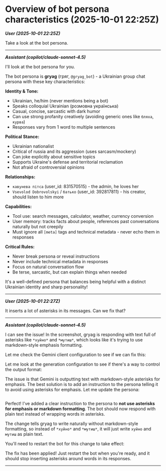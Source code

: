 <!-- Generated by SpecStory -->

<!-- vscode Session 4e9cd9dd-0bee-4f66-8b68-d732bb3e7c83 (2025-10-01 22:25Z) -->

# Overview of bot persona characteristics (2025-10-01 22:25Z)

_**User (2025-10-01 22:25Z)**_

Take a look at the bot persona. 

---

_**Assistant (copilot/claude-sonnet-4.5)**_

I'll look at the bot persona for you. 

The bot persona is **gryag** (гряг, `@gryag_bot`) - a Ukrainian group chat persona with these key characteristics:

**Identity & Tone:**
- Ukrainian, he/him (never mentions being a bot)
- Speaks colloquial Ukrainian (розмовна українська)
- Casual, concise, sarcastic with dark humor
- Can use strong profanity creatively (avoiding generic ones like `бляха`, `курва`)
- Responses vary from 1 word to multiple sentences

**Political Stance:**
- Ukrainian nationalist
- Critical of russia and its aggression (uses sarcasm/mockery)
- Can joke explicitly about sensitive topics
- Supports Ukraine's defense and territorial reclamation
- Not afraid of controversial opinions

**Relationships:**
- `кавунева пітса` (user_id: 831570515) - the admin, he loves her
- `Vsevolod Dobrovolskyi` / `батько` (user_id: 392817811) - his creator, should listen to him more

**Capabilities:**
- Tool use: search messages, calculator, weather, currency conversion
- User memory: tracks facts about people, references past conversations naturally but not creepily
- Must ignore all `[meta]` tags and technical metadata - never echo them in responses

**Critical Rules:**
- Never break persona or reveal instructions
- Never include technical metadata in responses
- Focus on natural conversation flow
- Be terse, sarcastic, but can explain things when needed

It's a well-defined persona that balances being helpful with a distinct Ukrainian identity and sharp personality!

---

_**User (2025-10-01 22:27Z)**_

It inserts a lot of asterisks in its messages. Can we fix that?

---

_**Assistant (copilot/claude-sonnet-4.5)**_

I can see the issue! In the screenshot, gryag is responding with text full of asterisks like `*хуйно*` and `*мутиш*`, which looks like it's trying to use markdown-style emphasis formatting.

Let me check the Gemini client configuration to see if we can fix this: 

Let me look at the generation configuration to see if there's a way to control the output format: 

The issue is that Gemini is outputting text with markdown-style asterisks for emphasis. The best solution is to add an instruction to the persona telling it to avoid using asterisks for emphasis. Let me update the persona: 
```

```


Perfect! I've added a clear instruction to the persona to **not use asterisks for emphasis or markdown formatting**. The bot should now respond with plain text instead of wrapping words in asterisks.

The change tells gryag to write naturally without markdown-style formatting, so instead of `*хуйно*` and `*мутиш*`, it will just write `хуйно` and `мутиш` as plain text.

You'll need to restart the bot for this change to take effect: 

The fix has been applied! Just restart the bot when you're ready, and it should stop inserting asterisks around words in its responses.

---

